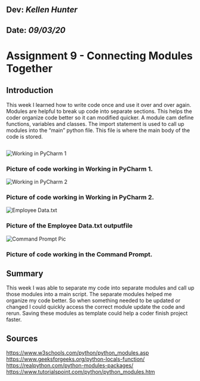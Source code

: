## **Dev:** *Kellen Hunter*  
## **Date:** *09/03/20*  

# Assignment 9 - Connecting Modules Together

## Introduction  

This week I learned how to write code once and use it over and over again. Modules are helpful to break up code into separate sections. This helps the coder organize code better so it can modified quicker. A module cam define functions, variables and classes. The import statement is used to call up modules into the “main” python file. This file is where the main body of the code is stored.  

```

```

![Working in PyCharm 1](https://kbhunter5.github.io/IntroToProg-Python-Mod09/docs/PyCharmPic1.png "Working in PyCharm 1")
### Picture of code working in Working in PyCharm 1.

![Working in PyCharm 2](https://kbhunter5.github.io/IntroToProg-Python-Mod09/docs/PyCharmPic2.png "Working in PyCharm 2")
### Picture of code working in Working in PyCharm 2.

![Employee Data.txt](https://kbhunter5.github.io/IntroToProg-Python-Mod09/docs/CommandPrompt.png "Employee Data.txt")
### Picture of the Employee Data.txt outputfile

![Command Prompt Pic](https://kbhunter5.github.io/IntroToProg-Python-Mod09/docs/CommandPrompt.png "Command Prompt Pic")
### Picture of code working in the Command Prompt.

## Summary

This week I was able to separate my code into separate modules and call up those modules into a main script. The separate modules helped me organize my code better. So when something needed to be updated or changed I could quickly access the correct module update the code and rerun. Saving these modules as template could help a coder finish project faster.  

## Sources
https://www.w3schools.com/python/python_modules.asp  
https://www.geeksforgeeks.org/python-locals-function/  
https://realpython.com/python-modules-packages/  
https://www.tutorialspoint.com/python/python_modules.htm  

